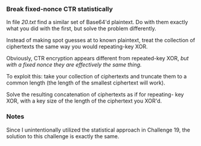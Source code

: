### Break fixed-nonce CTR statistically

In file *20.txt* find a similar set of Base64'd plaintext. Do with them exactly what you did with the first, but solve the problem differently.

Instead of making spot guesses at to known plaintext, treat the collection of ciphertexts the same way you would repeating-key XOR.

Obviously, CTR encryption appears different from repeated-key XOR, *but with a fixed nonce they are effectively the same thing.*

To exploit this: take your collection of ciphertexts and truncate them to a common length (the length of the smallest ciphertext will work).

Solve the resulting concatenation of ciphertexts as if for repeating- key XOR, with a key size of the length of the ciphertext you XOR'd.

### Notes

Since I unintentionally utilized the statistical approach in Challenge 19, the solution to this challenge is exactly the same.
